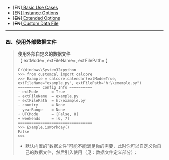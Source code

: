 - [EN][ Basic Use Cases ](doc/1.basicUsage_en.md)
- [~~EN~~][ Instance Options ](doc/2.instanceOptions_en.md)
- [~~EN~~][ Extended Options ](doc/3.extendedOption_en.md)
- [~~EN~~][ Custom Data File ](doc/4.customDataFile_en.md)
---
### 四、使用外部数据文件
> **使用外部自定义的数据文件**  【 extMode=, extFileName=, extFilePath= 】
> ```
> C:\Windows\System32>python
> >>> from customcal import calcore
> >>> Example = calcore.calendar(extMode=True, extFileName="example.py", extFilePath="h:\\example.py")
> ========== Config Info ==========
> - extMode      = True
> - extFileName  = example.py
> - extFilePath  = h:\example.py
> - country      = None
> - yearRange    = None
> + UTCMode      = [False, 8]
> + weekends     = [6, 7]
> =================================
> >>> Example.isWorkday()
> False
> >>>
> ```
> - 默认内置的"数据文件"可能不能满足你的需要，此时你可以自定义你自己的数据文件，然后引入使用（见：数据文件定义部分）；
